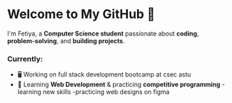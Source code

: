 # Welcome to My GitHub 👋

I'm Fetiya, a **Computer Science student** passionate about **coding**, **problem-solving**, and **building projects**.

### Currently:
- 🖥️ Working on full stack development bootcamp at csec astu  
- 🌱 Learning **Web Development** & practicing **competitive programming**
-learning new skills 
-practicing web designs on figma

